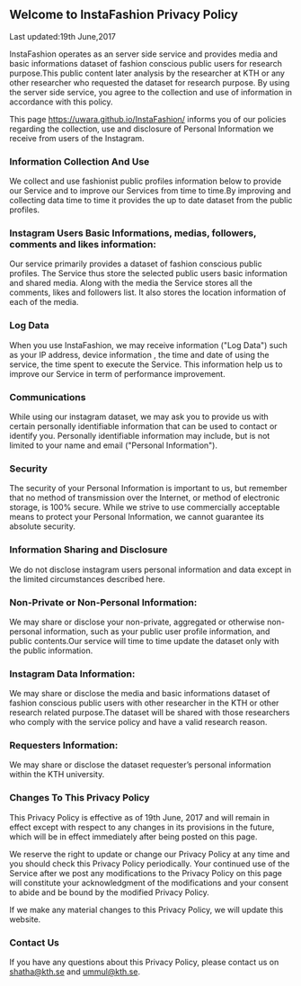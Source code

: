 ## Welcome to InstaFashion Privacy Policy

Last updated:19th June,2017

InstaFashion operates as an server side service and provides media and basic informations dataset of fashion conscious public users for research purpose.This public content later analysis by the researcher at KTH or any other researcher who requested the dataset for research purpose. By using the server side service, you agree to the collection and use of information in accordance with this policy.

This page https://uwara.github.io/InstaFashion/ informs you of our policies regarding the collection, use and disclosure of Personal Information we receive from users of the Instagram.

### Information Collection And Use

We collect and use fashionist public profiles information below to provide our Service and to improve our Services from time to time.By improving and collecting data time to time it provides the up to date dataset from the public profiles.

### Instagram Users Basic Informations, medias, followers, comments and likes information: 
Our service primarily provides a dataset of fashion conscious public profiles. The Service thus store the selected public users basic information and shared media. Along with the media the Service stores all the comments, likes and followers list. It also stores the location information of each of the media.

### Log Data

When you use InstaFashion, we may receive information ("Log Data") such as your IP address, device information , the time and date of using the service, the time spent to execute the Service. This information help us to improve our Service in term of performance improvement.

### Communications

While using our instagram dataset, we may ask you to provide us with certain personally identifiable information that can be used to contact or identify you. Personally identifiable information may include, but is not limited to your name and email ("Personal Information").


### Security

The security of your Personal Information is important to us, but remember that no method of transmission over the Internet, or method of electronic storage, is 100% secure. While we strive to use commercially acceptable means to protect your Personal Information, we cannot guarantee its absolute security.

### Information Sharing and Disclosure
We do not disclose instagram users personal information and data except in the limited circumstances described here.

### Non-Private or Non-Personal Information: 
We may share or disclose your non-private, aggregated or otherwise non-personal information, such as your public user profile information, and public contents.Our service will time to time update the dataset only with the public information.

### Instagram Data Information:
We may share or disclose the media and basic informations dataset of fashion conscious public users with other researcher in the KTH or other research related purpose.The dataset will be shared with those researchers who comply with the service policy and have a valid research reason.

### Requesters Information: 
We may share or disclose the dataset requester’s personal information within the KTH university.


### Changes To This Privacy Policy

This Privacy Policy is effective as of 19th June, 2017  and will remain in effect except with respect to any changes in its provisions in the future, which will be in effect immediately after being posted on this page.

We reserve the right to update or change our Privacy Policy at any time and you should check this Privacy Policy periodically. Your continued use of the Service after we post any modifications to the Privacy Policy on this page will constitute your acknowledgment of the modifications and your consent to abide and be bound by the modified Privacy Policy.

If we make any material changes to this Privacy Policy, we will update this website.


### Contact Us

If you have any questions about this Privacy Policy, please contact us on  shatha@kth.se and ummul@kth.se. 



